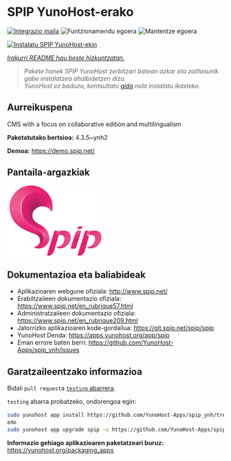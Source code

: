 <!--
Ohart ongi: README hau automatikoki sortu da <https://github.com/YunoHost/apps/tree/master/tools/readme_generator>ri esker
EZ editatu eskuz.
-->

# SPIP YunoHost-erako

[![Integrazio maila](https://apps.yunohost.org/badge/integration/spip)](https://ci-apps.yunohost.org/ci/apps/spip/)
![Funtzionamendu egoera](https://apps.yunohost.org/badge/state/spip)
![Mantentze egoera](https://apps.yunohost.org/badge/maintained/spip)

[![Instalatu SPIP YunoHost-ekin](https://install-app.yunohost.org/install-with-yunohost.svg)](https://install-app.yunohost.org/?app=spip)

*[Irakurri README hau beste hizkuntzatan.](./ALL_README.md)*

> *Pakete honek SPIP YunoHost zerbitzari batean azkar eta zailtasunik gabe instalatzea ahalbidetzen dizu.*  
> *YunoHost ez baduzu, kontsultatu [gida](https://yunohost.org/install) nola instalatu ikasteko.*

## Aurreikuspena

CMS with a focus on collaborative edition and multilingualism

**Paketatutako bertsioa:** 4.3.5~ynh2

**Demoa:** <https://demo.spip.net/>

## Pantaila-argazkiak

![SPIP(r)en pantaila-argazkia](./doc/screenshots/220px-Logo_SPIP.png)

## Dokumentazioa eta baliabideak

- Aplikazioaren webgune ofiziala: <http://www.spip.net/>
- Erabiltzaileen dokumentazio ofiziala: <https://www.spip.net/en_rubrique57.html>
- Administratzaileen dokumentazio ofiziala: <https://www.spip.net/en_rubrique209.html>
- Jatorrizko aplikazioaren kode-gordailua: <https://git.spip.net/spip/spip>
- YunoHost Denda: <https://apps.yunohost.org/app/spip>
- Eman errore baten berri: <https://github.com/YunoHost-Apps/spip_ynh/issues>

## Garatzaileentzako informazioa

Bidali `pull request`a [`testing` abarrera](https://github.com/YunoHost-Apps/spip_ynh/tree/testing).

`testing` abarra probatzeko, ondorengoa egin:

```bash
sudo yunohost app install https://github.com/YunoHost-Apps/spip_ynh/tree/testing --debug
edo
sudo yunohost app upgrade spip -u https://github.com/YunoHost-Apps/spip_ynh/tree/testing --debug
```

**Informazio gehiago aplikazioaren paketatzeari buruz:** <https://yunohost.org/packaging_apps>
